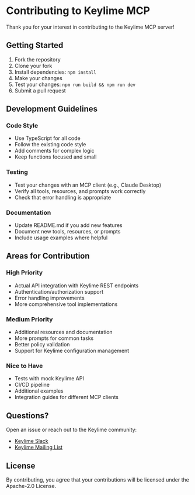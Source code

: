 # Contributing to Keylime MCP

Thank you for your interest in contributing to the Keylime MCP server!

## Getting Started

1. Fork the repository
2. Clone your fork
3. Install dependencies: `npm install`
4. Make your changes
5. Test your changes: `npm run build && npm run dev`
6. Submit a pull request

## Development Guidelines

### Code Style

- Use TypeScript for all code
- Follow the existing code style
- Add comments for complex logic
- Keep functions focused and small

### Testing

- Test your changes with an MCP client (e.g., Claude Desktop)
- Verify all tools, resources, and prompts work correctly
- Check that error handling is appropriate

### Documentation

- Update README.md if you add new features
- Document new tools, resources, or prompts
- Include usage examples where helpful

## Areas for Contribution

### High Priority

- Actual API integration with Keylime REST endpoints
- Authentication/authorization support
- Error handling improvements
- More comprehensive tool implementations

### Medium Priority

- Additional resources and documentation
- More prompts for common tasks
- Better policy validation
- Support for Keylime configuration management

### Nice to Have

- Tests with mock Keylime API
- CI/CD pipeline
- Additional examples
- Integration guides for different MCP clients

## Questions?

Open an issue or reach out to the Keylime community:
- [Keylime Slack](https://keylime.slack.com)
- [Keylime Mailing List](https://lists.linuxfoundation.org/mailman/listinfo/keylime)

## License

By contributing, you agree that your contributions will be licensed under the Apache-2.0 License.

